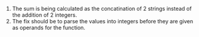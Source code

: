 1.  The sum is being calculated as the concatination of 2 strings instead of the addition of 2 integers.
2.  The fix should be to parse the values into integers before they are given as operands for the function.
